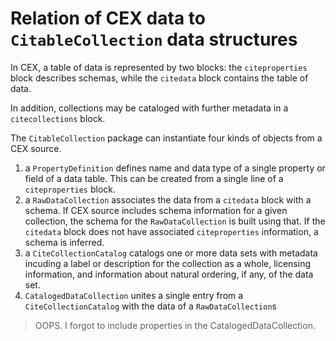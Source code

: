 
# Relation of CEX data to `CitableCollection` data structures

In CEX, a table of data is represented by two blocks: the `citeproperties` block describes schemas, while the `citedata` block contains the table of data.

In addition, collections may be cataloged with further metadata in a `citecollections` block.

The `CitableCollection` package can instantiate four kinds of objects from a CEX source.

1. a `PropertyDefinition` defines name and data type of a single property or field of a data table.  This can be created from a single line of a `citeproperties` block.
2. a `RawDataCollection` associates the data from a `citedata` block with a schema.  If CEX source includes schema information for a given collection, the schema for the `RawDataCollection` is built using that.  If the `citedata` block does not have associated `citeproperties` information, a schema is inferred.  
3. a `CiteCollectionCatalog` catalogs one or more data sets with metadata incuding a label or description for the collection as a whole, licensing information, and information about natural ordering, if any, of the data set.
4. `CatalogedDataCollection` unites a single entry from a `CiteCollectionCatalog` with the data of a `RawDataCollection`s

> OOPS.  I forgot to include properties in the CatalogedDataCollection.